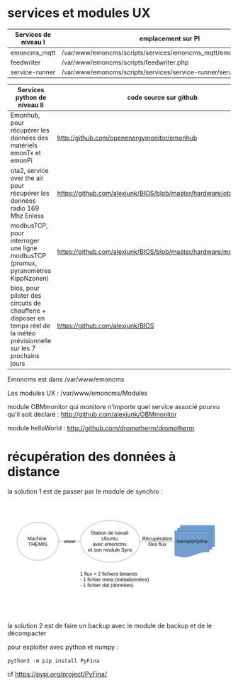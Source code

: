 # services et modules UX

Services de niveau I | emplacement sur PI
-- | --
emoncms_mqtt | /var/www/emoncms/scripts/services/emoncms_mqtt/emoncms_mqtt.php
feedwriter | /var/www/emoncms/scripts/feedwriter.php
service-runner | /var/www/emoncms/scripts/services/service-runner/service-runner.py

Services python de niveau II | code source sur github | emplacement sur PI
--|--|--
Emonhub, pour récupérer les données des matériels emonTx et emonPi | http://github.com/openenergymonitor/emonhub | /opt/openenergymonitor/emonhub
ota2, service over the air pour récupérer les données radio 169 Mhz Enless | https://github.com/alexjunk/BIOS/blob/master/hardware/ota2.py | /opt/openenergymonitor/BIOS/hardware
modbusTCP, pour interroger une ligne modbusTCP (promux, pyranomètres KippNzonen) | https://github.com/alexjunk/BIOS/blob/master/hardware/modbusTCP.py | /opt/openenergymonitor/BIOS/hardware
bios, pour piloter des circuits de chaufferie + disposer en temps réel de la météo prévisionnelle sur les 7 prochains jours | https://github.com/alexjunk/BIOS | /opt/openenergymonitor/BIOS

Emoncms est dans /var/www/emoncms

Les modules UX : /var/www/emoncms/Modules

module OBMmonitor qui monitore n'importe quel service associé pourvu qu'il soit déclaré : http://github.com/alexjunk/OBMmonitor

module helloWorld : http://github.com/dromotherm/dromotherm

# récupération des données à distance
la solution 1 est de passer par le module de synchro :
![](sync.svg)
la solution 2 est de faire un backup avec le module de backup et de le décompacter

pour exploiter avec python et numpy :

```
python3 -m pip install PyFina
```

cf https://pypi.org/project/PyFina/

